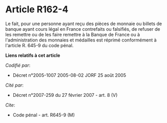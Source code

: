 # Article R162-4

Le fait, pour une personne ayant reçu des pièces de monnaie ou billets de banque ayant cours légal en France contrefaits ou
falsifiés, de refuser de les remettre ou de les faire remettre à la Banque de France ou à l'administration des monnaies et
médailles est réprimé conformément à l'article R. 645-9 du code pénal.

**Liens relatifs à cet article**

_Codifié par_:

  - Décret n°2005-1007 2005-08-02 JORF 25 août 2005

_Cité par_:

  - Décret n°2007-259 du 27 février 2007 - art. 8 (V)

_Cite_:

  - Code pénal - art. R645-9 (M)
